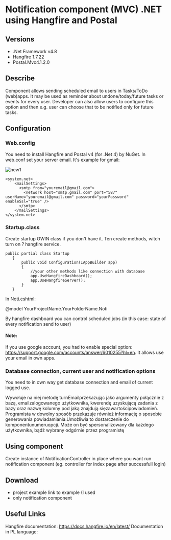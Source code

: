 # Notification component (MVC) .NET using Hangfire and Postal

## Versions
- .Net Framework v4.8
- Hangfire 1.7.22
- Postal.Mvc4.1.2.0

## Describe
Component allows sending scheduled email to users in Tasks/ToDo (web)apps.
It may be used as reminder about undone/today/future tasks or events for every user. Developer can also allow users to configure this option and then e.g. user can 
choose that to be notified only for future tasks. 

## Configuration
### Web.config
 You need to install Hangfire and Postal v4 (for .Net 4) by NuGet. In web.conf set your server email. It's example for gmail:
 
 ![new1](https://user-images.githubusercontent.com/67658221/127113257-62e10bc1-d4cb-4fad-803e-66ff3499e944.PNG)

```
<system.net> 
    <mailSettings>
      <smtp from="youremail@gmail.com">
        <network host="smtp.gmail.com" port="587" userName="youremail@gmail.com" password="yourPassword" enableSsl="true" />
      </smtp>
    </mailSettings>
</system.net>
```
### Startup.class
 Create startup OWIN class if you don't have it. Ten create methods, witch turn on ? hangfire service. 
 
  ```
 public partial class Startup
     {
         public void Configuration(IAppBuilder app)
         {
             //your other methods like connection with database
             app.UseHangfireDashboard();
             app.UseHangfireServer();            
         }
     }
```

In Noti.cshtml:

 @model YourProjectName.YourFolderName.Noti


By hangfire dashboard you can control scheduled jobs (in this case: state of every notification send to user)



 
#### Note: 
If you use google account, you had to enable special option: https://support.google.com/accounts/answer/6010255?hl=en. It allows use your email in own apps. 
  
### Database connection, current user and notification options
  You need to in own way get database connection and email of current logged use. 




 Wywołuje na niej metodę turnEmailprzekazując jako argumenty połącznie z bazą, emailzalogowanego użytkownika,  kwerendę uzyskującą zadania  z  bazy  oraz  nazwę  kolumny pod  jaką  znajdują  sięzawartościpowiadomień. Programista w dowolny sposób przekazuje również informację o sposobie generowania powiadamiania.Umożliwia to dostarczenie  do  komponentunumeruopcji. Może on być spersonalizowany dla każdego użytkownika, bądź wybrany odgórnie przez programistę


## Using component

 Create instance of NotificationController in place where you want run notification component (eg. controller for index page after successfull login)
 

## Download
- project example   link to example (I used 
- only notification component

## Useful Links
Hangfire documentation: https://docs.hangfire.io/en/latest/
Documentation in PL language: 

